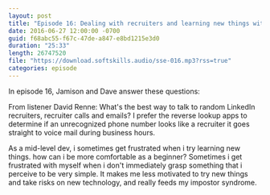 ```yaml
---
layout: post
title: "Episode 16: Dealing with recruiters and learning new things without frustration"
date: 2016-06-27 12:00:00 -0700
guid: f68abc55-f67c-47de-a847-e8bd1215e3d0
duration: "25:33"
length: 26747520
file: "https://download.softskills.audio/sse-016.mp3?rss=true"
categories: episode
---
```






In episode 16, Jamison and  Dave answer these questions:

From listener David Renne: What's the best way to talk to random LinkedIn recruiters, recruiter calls and emails? I prefer the reverse lookup apps to determine if an unrecognized phone number looks like a recruiter it goes straight to voice mail during business hours.

As a mid-level dev, i sometimes get frustrated when i try learning new things. how can i be more comfortable as a beginner? Sometimes i get frustrated with myself when i don't immediately grasp something that i perceive to be very simple. It makes me less motivated to try new things and take risks on new technology, and really feeds my impostor syndrome.



